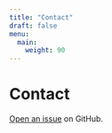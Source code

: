 ```yaml
---
title: "Contact"
draft: false
menu:
  main:
    weight: 90
---
```


# Contact

[Open an issue](https://github.com/Hemosoo/hugo-mock-landing-page-autodeployed/issues/new) on GitHub.
